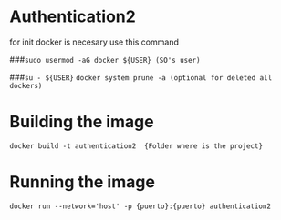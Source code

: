 # Authentication2

for init docker is necesary use this command

###```sudo usermod -aG docker ${USER} (SO's user)```

###```su - ${USER}```
```docker system prune -a (optional for deleted all dockers)```
# Building the image
```docker build -t authentication2  {Folder where is the project}```
# Running the image
```docker run --network='host' -p {puerto}:{puerto} authentication2```

